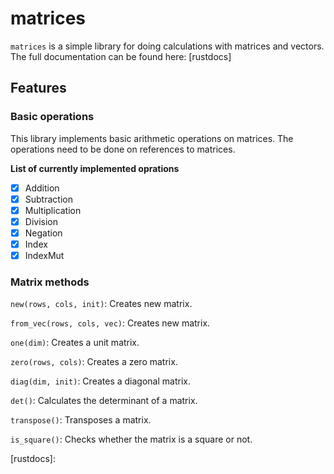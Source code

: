 # matrices

`matrices` is a simple library for doing calculations with matrices and vectors. The full documentation can be found here: [rustdocs]

## Features
### Basic operations
This library implements basic arithmetic operations on matrices. The operations need to be done on references to matrices.

**List of currently implemented oprations**

- [X] Addition
- [X] Subtraction
- [X] Multiplication
- [X] Division
- [X] Negation
- [X] Index
- [X] IndexMut

### Matrix methods
`new(rows, cols, init)`: Creates new matrix.

`from_vec(rows, cols, vec)`: Creates new matrix.

`one(dim)`: Creates a unit matrix.

`zero(rows, cols)`: Creates a zero matrix.

`diag(dim, init)`: Creates a diagonal matrix.

`det()`: Calculates the determinant of a matrix.

`transpose()`: Transposes a matrix.

`is_square()`: Checks whether the matrix is a square or not.

[rustdocs]: 